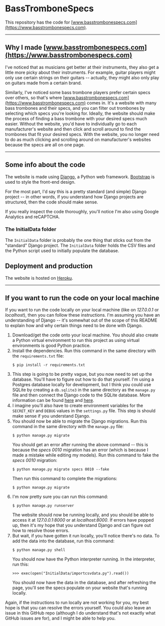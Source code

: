 # BassTromboneSpecs
This repository has the code for [www.basstrombonespecs.com](https://www.basstrombonespecs.com).

---

## Why I made [www.basstrombonespecs.com](https://www.basstrombonespecs.com)
I've noticed that as musicians get better at their instruments, they also get a little more picky about their instruments.
For example, guitar players might only use certain strings on their guitars -- actually, they might also only play on guitars made from a certain brand.

Similarly, I've noticed some bass trombone players prefer certain specs over others, so that's where [www.basstrombonespecs.com](https://www.basstrombonespecs.com) comes in.
It's a website with many bass trombones and their specs, and you can filter out trombones by selecting which specs you're looking for.
Ideally, the website should make the process of finding a bass trombone with your desired specs much easier.
Without the website, you'd have to individually go to each manufacturer's website and then click and scroll around to find the trombones that fit your desired specs.
With the website, you no longer need to do as much clicking and scrolling around on manufacturer's websites because the specs are all on one page.

---

## Some info about the code
The website is made using [Django](https://www.djangoproject.com), a Python web framework.
[Bootstrap](https://getbootstrap.com) is used to style the front-end design.

For the most part, I'd say this is a pretty standard (and simple) Django project -- in other words, if you understand how Django projects are structured, then the code should make sense.

If you really inspect the code thoroughly, you'll notice I'm also using Google Analytics and reCAPTCHA.

### The InitialData folder
The `InitialData` folder is probably the one thing that sticks out from the "standard" Django project.
The `InitialData` folder holds the CSV files and the Python script used to initially populate the database.

## Deployment and production
The website is hosted on [Heroku](https://www.heroku.com).

---

## If you want to run the code on your local machine
If you want to run the code locally on your local machine (like on *127.0.0.1* or *localhost*), then you can follow these instructions.
I'm assuming you have an understanding of Django -- it's somewhat out of the scope of this README to explain how and why certain things need to be done with Django.

1. Download/get the code onto your local machine. You should also create a Python virtual environment to run this project as using virtual environments is good Python practice.
2. Install the dependencies. Run this command in the same directory with the `requirements.txt` file:
   ```
   $ pip install -r requirements.txt
   ```
3. This step is going to be pretty vague, but you now need to set up the database. You'll have to figure out how to do that yourself. I'm using a Postgres database locally for development, but I think you could use SQLite by creating a `db.sqlite3` in the same directory as the `manage.py` file and then connect the Django code to the SQLite database. More information can be found [here](https://docs.djangoproject.com/en/3.1/intro/tutorial02/#database-setup) and [here](https://docs.djangoproject.com/en/3.1/ref/settings/#std:setting-DATABASES).
4. I imagine you'll also have to create environment variables for the `SECRET_KEY` and `DEBUG` values in the `settings.py` file. This step is should make sense if you understand Django.
5. You should now be able to migrate the Django migrations. Run this command in the same directory with the `manage.py` file:
   ```
   $ python manage.py migrate
   ```
   You should get an error after running the above command -- this is because the *specs 0010* migration has an error (which is because I made a mistake while editing my models).
   Run this command to fake the *specs 0010* migration:
   ```
   $ python manage.py migrate specs 0010 --fake
   ```
   Then run this command to complete the migrations:
   ```
   $ python manage.py migrate
   ```
6. I'm now pretty sure you can run this command:
   ```
   $ python manage.py runserver
   ```
   The website should now be running locally, and you should be able to access it at *127.0.0.1:8000* or at *localhost:8000*. If errors have popped up, then it's my hope that you understand Django and can figure out how to resolve those errors.
7. But wait, if you have gotten it run locally, you'll notice there's no data. To add the data into the database, run this command:
   ```
   $ python manage.py shell
   ```
   You should now have the Python interpreter running. In the interpreter, run this:
   ```
   >>> exec(open("InitialData/importcsvdata.py").read())
   ```
   You should now have the data in the database, and after refreshing the page, you'll see the specs populate on your website that's running locally.

Again, if the instructions to run locally are not working for you, my best hope is that you can resolve the errors yourself. You could also leave an issue in this GitHub repo (although I do understand that's not exactly what GitHub issues are for), and I might be able to help you.
